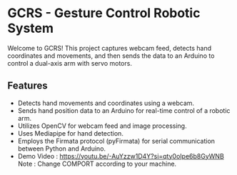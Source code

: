 # GCRS - Gesture Control Robotic System

Welcome to GCRS! This project captures webcam feed, detects hand coordinates and movements, and then sends the data to an Arduino to control a dual-axis arm with servo motors.

## Features

- Detects hand movements and coordinates using a webcam.
- Sends hand position data to an Arduino for real-time control of a robotic arm.
- Utilizes OpenCV for webcam feed and image processing.
- Uses Mediapipe for hand detection.
- Employs the Firmata protocol (pyFirmata) for serial communication between Python and Arduino.
- Demo Video : https://youtu.be/-AuYzzw1D4Y?si=qty0oIpe6b8GyWNB
Note : Change COMPORT according to your machine.
